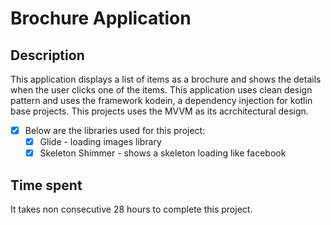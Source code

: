 # Brochure Application

## Description

This application displays a list of items as a brochure and shows the details when the user clicks one of the items. This application uses clean design pattern and uses the framework kodein, a dependency 
injection for kotlin base projects. This projects uses the MVVM as its acrchitectural design.

- [x] Below are the libraries used for this project: 
    - [x] Glide - loading images library
    - [x] Skeleton Shimmer - shows a skeleton loading like facebook

## Time spent

It takes non consecutive 28 hours to complete this project.
